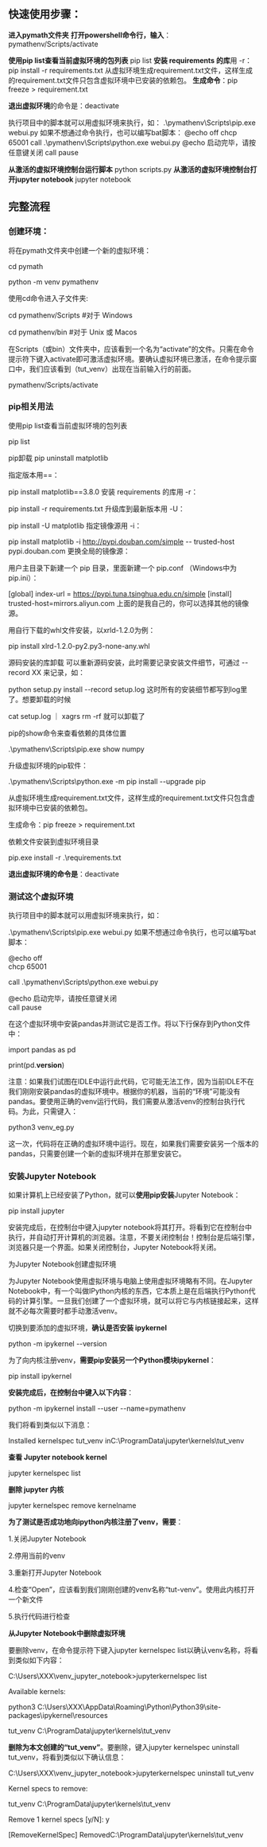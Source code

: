 ## **快速使用步骤**：
**进入pymath文件夹**
**打开powershell命令行，输入**：
pymathenv/Scripts/activate

**使用pip list查看当前虚拟环境的包列表**
pip list
**安装 requirements 的库**用 -r：
pip install -r requirements.txt
从虚拟环境生成requirement.txt文件，这样生成的requirement.txt文件只包含虚拟环境中已安装的依赖包。
**生成命令**：pip freeze > requirement.txt

**退出虚拟环境**的命令是：deactivate

执行项目中的脚本就可以用虚拟环境来执行，如：
.\pymathenv\Scripts\pip.exe webui.py
如果不想通过命令执行，也可以编写bat脚本：
@echo off
chcp 65001
call .\pymathenv\Scripts\python.exe webui.py
@echo 启动完毕，请按任意键关闭
call pause

**从激活的虚拟环境控制台运行脚本**
python scripts.py
**从激活的虚拟环境控制台打开jupyter notebook**
jupyter notebook

## **完整流程**
### **创建环境**：
将在pymath文件夹中创建一个新的虚拟环境：

cd pymath

python -m venv pymathenv

使用cd命令进入子文件夹:

cd pymathenv/Scripts  #对于 Windows

cd pymathenv/bin      #对于 Unix 或 Macos

在Scripts（或bin）文件夹中，应该看到一个名为“activate”的文件。只需在命令提示符下键入activate即可激活虚拟环境。要确认虚拟环境已激活，在命令提示窗口中，我们应该看到（tut_venv）出现在当前输入行的前面。

pymathenv/Scripts/activate

### **pip相关用法**
使用pip list查看当前虚拟环境的包列表

pip list

pip卸载
pip uninstall matplotlib

指定版本用==：

pip install matplotlib==3.8.0
安装 requirements 的库用 -r：

pip install -r requirements.txt
升级库到最新版本用 -U：

pip install -U matplotlib
指定镜像源用 -i：

pip install matplotlib -i http://pypi.douban.com/simple -- trusted-host pypi.douban.com
更换全局的镜像源：

用户主目录下新建一个 pip 目录，里面新建一个 pip.conf （Windows中为 pip.ini）：

[global]
index-url = https://pypi.tuna.tsinghua.edu.cn/simple
[install]
trusted-host=mirrors.aliyun.com
上面的是我自己的，你可以选择其他的镜像源。

用自行下载的whl文件安装，以xrld-1.2.0为例：

pip install xlrd-1.2.0-py2.py3-none-any.whl

源码安装的库卸载
可以重新源码安装，此时需要记录安装文件细节，可通过 --record XX 来记录，如：

python setup.py install --record setup.log
这时所有的安装细节都写到log里了。想要卸载的时候

cat setup.log ｜ xagrs rm -rf
就可以卸载了

pip的show命令来查看依赖的具体位置

.\pymathenv\Scripts\pip.exe show numpy

升级虚拟环境的pip软件：

.\pymathenv\Scripts\python.exe -m pip install --upgrade pip

从虚拟环境生成requirement.txt文件，这样生成的requirement.txt文件只包含虚拟环境中已安装的依赖包。

生成命令：pip freeze > requirement.txt

依赖文件安装到虚拟环境目录

pip.exe install -r .\requirements.txt

**退出虚拟环境的命令是**：deactivate
### **测试这个虚拟环境**

执行项目中的脚本就可以用虚拟环境来执行，如：

.\pymathenv\Scripts\pip.exe webui.py
如果不想通过命令执行，也可以编写bat脚本：

@echo off  
chcp 65001  
  
call .\pymathenv\Scripts\python.exe webui.py  
  
@echo 启动完毕，请按任意键关闭  
call pause

在这个虚拟环境中安装pandas并测试它是否工作。将以下行保存到Python文件中：

import pandas as pd

print(pd.__version__)

注意：如果我们试图在IDLE中运行此代码，它可能无法工作，因为当前IDLE不在我们刚刚安装pandas的虚拟环境中。根据你的机器，当前的“环境”可能没有pandas。要使用正确的venv运行代码，我们需要从激活venv的控制台执行代码。为此，只需键入：

python3 venv_eg.py

这一次，代码将在正确的虚拟环境中运行。现在，如果我们需要安装另一个版本的pandas，只需要创建一个新的虚拟环境并在那里安装它。

### **安装Jupyter Notebook**

如果计算机上已经安装了Python，就可以**使用pip安装**Jupyter Notebook：

pip install jupyter

安装完成后，在控制台中键入jupyter notebook将其打开。将看到它在控制台中执行，并自动打开计算机的浏览器。注意，不要关闭控制台！控制台是后端引擎，浏览器只是一个界面。如果关闭控制台，Jupyter Notebook将关闭。

为Jupyter Notebook创建虚拟环境

为Jupyter Notebook使用虚拟环境与电脑上使用虚拟环境略有不同。在Jupyter Notebook中，有一个叫做IPython内核的东西，它本质上是在后端执行Python代码的计算引擎。一旦我们创建了一个虚拟环境，就可以将它与内核链接起来，这样就不必每次需要时都手动激活venv。

切换到要添加的虚拟环境，**确认是否安装 ipykernel**

python -m ipykernel --version

为了向内核注册venv，**需要pip安装另一个Python模块ipykernel**：

pip install ipykernel

**安装完成后，在控制台中键入以下内容**：

python -m ipykernel install --user --name=pymathenv

我们将看到类似以下消息：

Installed kernelspec tut_venv inC:\ProgramData\jupyter\kernels\tut_venv

**查看 Jupyter notebook kernel**

jupyter kernelspec list

**删除  jupyter 内核**

jupyter kernelspec remove kernelname


**为了测试是否成功地向ipython内核注册了venv，需要**：

1.关闭Jupyter Notebook

2.停用当前的venv

3.重新打开Jupyter Notebook

4.检查“Open”，应该看到我们刚刚创建的venv名称“tut-venv”。使用此内核打开一个新文件

5.执行代码进行检查

 
**从Jupyter Notebook中删除虚拟环境**

要删除venv，在命令提示符下键入jupyter kernelspec list以确认venv名称，将看到类似如下内容：

C:\Users\XXX\venv_jupyter_notebook>jupyterkernelspec list

Available kernels:

 python3     C:\Users\XXX\AppData\Roaming\Python\Python39\site-packages\ipykernel\resources

  tut_venv    C:\ProgramData\jupyter\kernels\tut_venv

 
**删除为本文创建的“tut_venv”**。要删除，键入jupyter kernelspec uninstall tut_venv，将看到类似以下确认信息：

C:\Users\XXX\venv_jupyter_notebook>jupyterkernelspec uninstall tut_venv

Kernel specs to remove:

  tut_venv             C:\ProgramData\jupyter\kernels\tut_venv

Remove 1 kernel specs [y/N]: y

[RemoveKernelSpec] RemovedC:\ProgramData\jupyter\kernels\tut_venv

